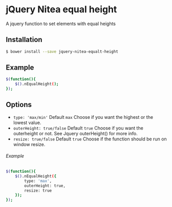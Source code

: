 # jQuery Nitea equal height
A jquery function to set elements with equal heights

## Installation
```sh
$ bower install --save jquery-nitea-equalt-height
```
## Example
```sh
$(function(){
    $().nEqualHeight();
});
```
## Options
* `type: 'max/min'` Default `max` Choose if you want the highest or the lowest value.
* `outerHeight: true/false` Default `true` Choose if you want the outerheight or not. See Jquery outerHeight() for more info. 
* `resize: true/false` Default `true` Choose if the function should be run on window resize.

###### Example
```sh
$(function(){
    $().nEqualHeight({
        type: 'max',
		outerHeight: true,
		resize: true
    });
});
```

